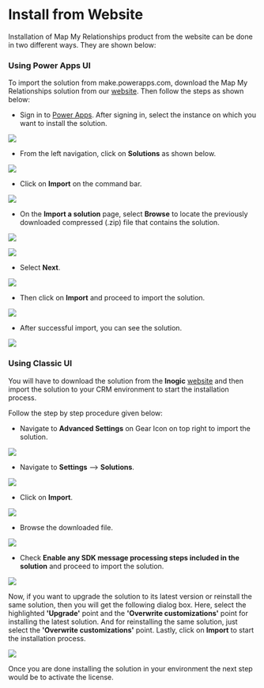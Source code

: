 # Install from Website

Installation of Map My Relationships product from the website can be done in two different ways. They are shown below:

### Using Power Apps UI

To import the solution from make.powerapps.com, download the Map My Relationships solution from our [website](https://www.inogic.com/product/productivity-apps/map-my-relationships-dynamics-365-crm). Then follow the steps as shown below:

* Sign in to [Power Apps](https://make.powerapps.com/?utm\_source=padocs\&utm\_medium=linkinadoc\&utm\_campaign=referralsfromdoc). After signing in, select the instance on which you want to install the solution.

![](<../../.gitbook/assets/a (7).png>)

* From the left navigation, click on **Solutions** as shown below.

![](<../../.gitbook/assets/b (2).png>)

* Click on **Import** on the command bar.

![](<../../.gitbook/assets/c (6).png>)

* &#x20;On the **Import a solution** page, select **Browse** to locate the previously downloaded compressed (.zip) file that contains the solution.

![](<../../.gitbook/assets/d (1).png>)

![](<../../.gitbook/assets/5 (1).png>)

* Select **Next**.

![](<../../.gitbook/assets/6 (12).png>)

* Then click on **Import** and proceed to import the solution.

![](<../../.gitbook/assets/7 (6).png>)

* After successful import, you can see the solution.

![](<../../.gitbook/assets/Power Apps UI\_1.jpg>)

### Using Classic UI

You will have to download the solution from the **Inogic** [website](https://www.inogic.com/product/components/map-my-relationships-dynamics-365-crm) and then import the solution to your CRM environment to start the installation process.

Follow the step by step procedure given below:

* Navigate to **Advanced Settings** on Gear Icon on top right to import the solution.

![](<../../.gitbook/assets/1 (150).png>)

* Navigate to **Settings** --> **Solutions**.

![](<../../.gitbook/assets/2 (3).png>)

* Click on **Import**.

![](<../../.gitbook/assets/3 (5).png>)

* Browse the downloaded file.

![](<../../.gitbook/assets/1 (70).png>)

* Check **Enable any SDK message processing steps included in the solution** and proceed to import the solution.

![](<../../.gitbook/assets/5 (11).png>)

Now, if you want to upgrade the solution to its latest version or reinstall the same solution, then you will get the following dialog box. Here, select the highlighted **'Upgrade'** point and the **'Overwrite customizations'** point for installing the latest solution. And for reinstalling the same solution, just select the **'Overwrite customizations'** point. Lastly, click on **Import** to start the installation process.&#x20;

![](../../.gitbook/assets/UpgradeAndOverwrite.jpg)

Once you are done installing the solution in your environment the next step would be to activate the license.

###

